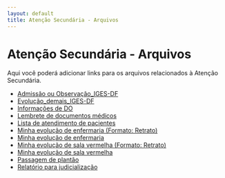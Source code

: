 ```yaml
---
layout: default
title: Atenção Secundária - Arquivos
---
```


# Atenção Secundária - Arquivos

Aqui você poderá adicionar links para os arquivos relacionados à Atenção Secundária.

* <a href="/atencao-secundaria/Admissão ou Observação_IgesDF.docx">Admissão ou Observação_IGES-DF</a>
* <a href="/atencao-secundaria/Evolução_demais_IgesDF.docx">Evolução_demais_IGES-DF</a>
* <a href="/atencao-secundaria/Informações de DO.docx">Informações de DO</a>
* <a href="/atencao-secundaria/Lembrete_documentos_médicos.docx">Lembrete de documentos médicos</a>
* <a href="/atencao-secundaria/Lista_atendimento_pacientes.docx">Lista de atendimento de pacientes</a>
* <a href="/atencao-secundaria/Minha evolução - Enfermaria - Retrato.docx">Minha evolução de enfermaria (Formato: Retrato)</a>
* <a href="/atencao-secundaria/Minha evolução - Enfermaria.docx">Minha evolução de enfermaria</a>
* <a href="/atencao-secundaria/Minha evolução - Intensiva - Retrato.docx">Minha evolução de sala vermelha (Formato: Retrato)</a>
* <a href="/atencao-secundaria/Minha evolução - Intensiva.docx">Minha evolução de sala vermelha</a>
* <a href="/atencao-secundaria/Passagem de plantão.docx">Passagem de plantão</a>
* <a href="/atencao-secundaria/Relatório para judicialização.docx">Relatório para judicialização</a>


